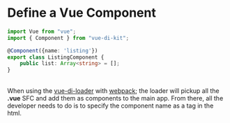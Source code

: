 # Define a Vue Component
```typescript
import Vue from "vue";
import { Component } from "vue-di-kit";

@Component({name: 'listing'})
export class ListingComponent {
    public list: Array<string> = [];
}
```

<br/>
When using the <a href="https://www.npmjs.com/package/vue-di-loader" target="_blank">vue-di-loader</a> with <a href="https://webpack.js.org/" target="_blank">webpack</a>; the loader will pickup all the <b>.vue</b> SFC and add them as components to the main app.  From there, all the developer needs to do is to specify the component name as a tag in the html.
